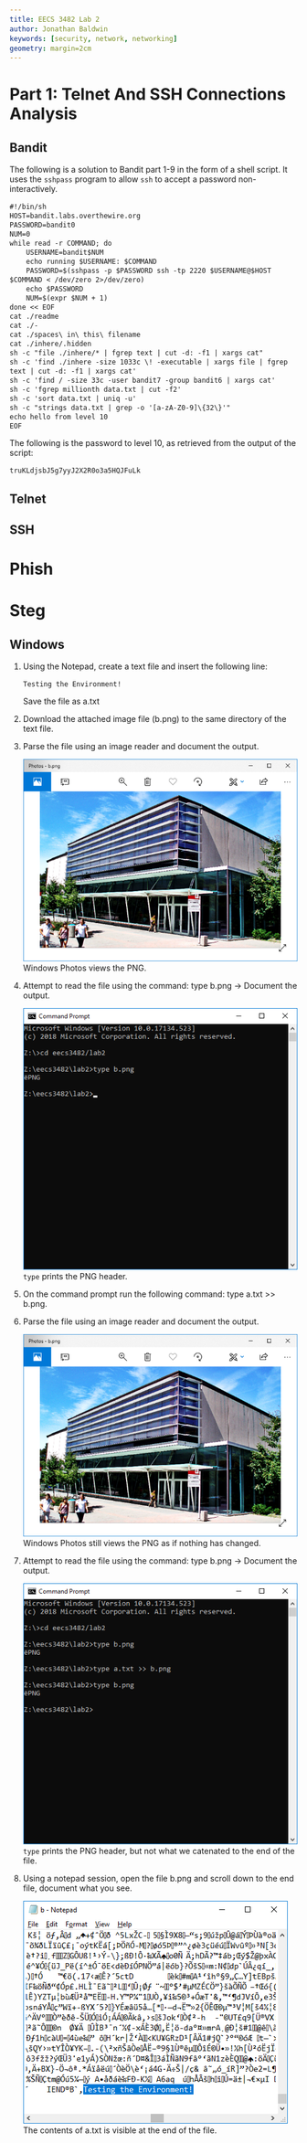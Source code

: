 ```yaml
---
title: EECS 3482 Lab 2
author: Jonathan Baldwin
keywords: [security, network, networking]
geometry: margin=2cm
---
```


# Part 1: Telnet And SSH Connections Analysis

## Bandit

The following is a solution to Bandit part 1-9 in the form of a shell script. It uses the `sshpass` program to allow `ssh` to accept a password non-interactively.

    #!/bin/sh
    HOST=bandit.labs.overthewire.org
    PASSWORD=bandit0
    NUM=0
    while read -r COMMAND; do
        USERNAME=bandit$NUM
        echo running $USERNAME: $COMMAND
        PASSWORD=$(sshpass -p $PASSWORD ssh -tp 2220 $USERNAME@$HOST $COMMAND < /dev/zero 2>/dev/zero)
        echo $PASSWORD
        NUM=$(expr $NUM + 1)
    done << EOF
    cat ./readme
    cat ./-
    cat ./spaces\ in\ this\ filename
    cat ./inhere/.hidden
    sh -c "file ./inhere/* | fgrep text | cut -d: -f1 | xargs cat"
    sh -c 'find ./inhere -size 1033c \! -executable | xargs file | fgrep text | cut -d: -f1 | xargs cat'
    sh -c 'find / -size 33c -user bandit7 -group bandit6 | xargs cat'
    sh -c 'fgrep millionth data.txt | cut -f2'
    sh -c 'sort data.txt | uniq -u'
    sh -c "strings data.txt | grep -o '[a-zA-Z0-9]\{32\}'"
    echo hello from level 10
    EOF

The following is the password to level 10, as retrieved from the output of the script:

    truKLdjsbJ5g7yyJ2X2R0o3a5HQJFuLk

## Telnet

## SSH

# Phish

# Steg
## Windows


1. Using the Notepad, create a text file and insert the following line:

       Testing the Environment!
   
   Save the file as a.txt

2. Download the attached image file (b.png) to the same directory of the text file.

3. Parse the file using an image reader and document the output.

   ![](./3.ss2.png)  
   Windows Photos views the PNG.

4. Attempt to read the file using the command: type b.png -> Document the output.

   
   ![](./3.ss1.png)  
   `type` prints the PNG header.

5. On the command prompt run the following command: type a.txt >> b.png.

6. Parse the file using an image reader and document the output.

   ![](./3.ss2.png)  
   Windows Photos still views the PNG as if nothing has changed. 

7. Attempt to read the file using the command: type b.png -> Document the output.

   ![](./3.ss3.png)  
   `type` prints the PNG header, but not what we catenated to the end of the file.

8. Using a notepad session, open the file b.png and scroll down to the end file, document what you see.

   ![](./3.ss4.png)  
   The contents of a.txt is visible at the end of the file.
